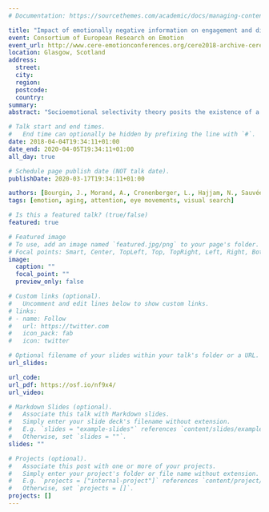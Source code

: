 ```yaml
---
# Documentation: https://sourcethemes.com/academic/docs/managing-content/

title: "Impact of emotionally negative information on engagement and disengagement processes in aging : a visual search paradigm in eye-tracking"
event: Consortium of European Research on Emotion
event_url: http://www.cere-emotionconferences.org/cere2018-archive-cere-2018-april-4-5-2018-glasgow-scotland-uk/
location: Glasgow, Scotland
address:
  street:
  city:
  region:
  postcode:
  country:
summary:
abstract: "Socioemotional selectivity theory posits the existence of a motivational positivity bias in aging, leading to a facilitated engagement towards positive information in older adults. However, several studies suggest that an early engagement toward negative information might still be present in aging, whereas the disengagement from negative information might be more efficient in this population. Yet, we suggest that the influence of negative information on early disengagement processes was not accurately assessed in aging studies and requires further investigation. In this perspective, 24 young adults and 30 old adults were eye-tracked while they performed a visual search task on a computer screen: the target was a means of transport with implicit (negative or neutral) emotional content, presented concurrently with one, three or five non-means of transport neutral distractors. Once participants found the target, they had to identify whether a break in the target frame was on the left or right. Young adults and healthy old adults detected negative targets more efficiently than neutral targets, showing a facilitated engagement toward negative information. Furthermore, it took longer for both groups, and even more so for old adults, to answer about the frame break location for negative rather than neutral target content (after accounting for initial fixation delay), showing a more difficult disengagement from negative information. The present study is the first to highlight an influence of negative information on both engagement and disengagement processes in aging."

# Talk start and end times.
#   End time can optionally be hidden by prefixing the line with `#`.
date: 2018-04-04T19:34:11+01:00
date_end: 2020-04-05T19:34:11+01:00
all_day: true

# Schedule page publish date (NOT talk date).
publishDate: 2020-03-17T19:34:11+01:00

authors: [Bourgin, J., Morand, A., Cronenberger, L., Hajjam, N., Sauvée, M., Moreaud, O., Silvert, L., \& Hot, P.]
tags: [emotion, aging, attention, eye movements, visual search]

# Is this a featured talk? (true/false)
featured: true

# Featured image
# To use, add an image named `featured.jpg/png` to your page's folder.
# Focal points: Smart, Center, TopLeft, Top, TopRight, Left, Right, BottomLeft, Bottom, BottomRight.
image:
  caption: ""
  focal_point: ""
  preview_only: false

# Custom links (optional).
#   Uncomment and edit lines below to show custom links.
# links:
# - name: Follow
#   url: https://twitter.com
#   icon_pack: fab
#   icon: twitter

# Optional filename of your slides within your talk's folder or a URL.
url_slides:

url_code:
url_pdf: https://osf.io/nf9x4/
url_video:

# Markdown Slides (optional).
#   Associate this talk with Markdown slides.
#   Simply enter your slide deck's filename without extension.
#   E.g. `slides = "example-slides"` references `content/slides/example-slides.md`.
#   Otherwise, set `slides = ""`.
slides: ""

# Projects (optional).
#   Associate this post with one or more of your projects.
#   Simply enter your project's folder or file name without extension.
#   E.g. `projects = ["internal-project"]` references `content/project/deep-learning/index.md`.
#   Otherwise, set `projects = []`.
projects: []
---
```


